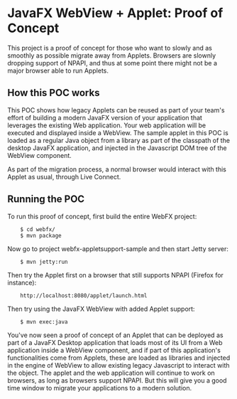 JavaFX WebView + Applet: Proof of Concept
========
This project is a proof of concept for those who want to slowly and as smoothly as possible migrate away from Applets. Browsers are slownly dropping support of NPAPI, and thus at some point there might not be a major browser able to run Applets.

## How this POC works
This POC shows how legacy Applets can be reused as part of your team's effort of building a modern JavaFX version of your application that leverages the existing Web application. Your web application will be executed and displayed inside a WebView. The sample applet in this POC is loaded as a regular Java object from a library as part of the classpath of the desktop JavaFX application, and injected in the Javascript DOM tree of the WebView component. 

As part of the migration process, a normal browser would interact with this Applet as usual, through Live Connect.

## Running the POC
To run this proof of concept, first build the entire WebFX project:

        $ cd webfx/
        $ mvn package

Now go to project webfx-appletsupport-sample and then start Jetty server:

        $ mvn jetty:run

Then try the Applet first on a browser that still supports NPAPI (Firefox for instance):

        http://localhost:8080/applet/launch.html

Then try using the JavaFX WebView with added Applet support:

        $ mvn exec:java

You've now seen a proof of concept of an Applet that can be deployed as part of a JavaFX Desktop application that loads most of its UI from a Web application inside a WebView component, and if part of this application's functionalities come from Applets, these are loaded as libraries and injected in the engine of WebView to allow existing legacy Javascript to interact with the object. The applet and the web application will continue to work on browsers, as long as browsers support NPAPI. But this will give you a good time window to migrate your applications to a modern solution.
